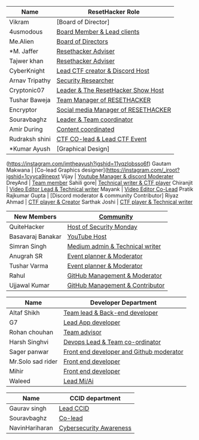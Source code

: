 Name | ResetHacker Role
-- | --
Vikram | [Board of Director]
4usmodous | [Board Member & Lead clients](https://instagram.com/aki_4smodeus?igshid=ljsbk8v5bfwy)
Me.Alien | [Board of Directors](https://instagram.com/all_illusions__?igshid=1oclwhm4jmbgi)
*M. Jaffer | [Resethacker Adviser](https://instagram.com/moh4mm3d_j4ff3r?igshid=l17pbrnd854q)
Tajwer khan | [Resethacker Adviser](https://instagram.com/tajwar_khan_?igshid=mxxr8b95owdc)
CyberKnight | [Lead CTF creator & Discord Host](https://instagram.com/cyberknight00?igshid=xuceryx1s7y)
Arnav Tripathy | [Security Researcher](https://instagram.com/arnavtripathy98?igshid=qbuppe2klpfe)
Cryptonic07 | [Leader & The ResetHacker Show Host](https://instagram.com/cryptonic007?igshid=1ff7bpzyxyo25)
Tushar Baweja | [Team Manager of RESETHACKER](https://instagram.com/thetusharbaweja?igshid=h2uuc0a3ju4q)
Encryptor | [Social media  Manager of RESETHACKER](https://instagram.com/_.encryptor._?igshid=2bw4lipcnz1m)
Souravbaghz | [Leader & Team coordinator](https://instagram.com/souravbaghz?igshid=11ev1197z9qtt)
Amir During | [Content coordinated](https://instagram.com/1.1.1.1_____?igshid=1mx7aqr29mio6)
Rudraksh shini | [CTF CO-lead & Lead CTF Event](https://instagram.com/thehackerscrew_?igshid=ctvvrg69gi0b)
*Kumar Ayush | [Graphical Design]
(https://instagram.com/imtheayush?igshid=11yqzlobsso6f)
Gautam Makwana | [Co-lead Graphics designer](https://instagram.com/_iroot?igshid=1cyyca9inepxt
Vijay | [Youtube Manager & discord Moderater ](https://instagram.com/_.v_j._?igshid=vrvvi9b9uo7c)
DreyAnd | [Team member](https://instagram.com/dreycoding?igshid=ra07a6cb6w8y)
Sahili gore| [Technical writer  & CTF player](https://instagram.com/xotic_hacker?igshid=1e19h8sa06c5j) 
Chiranjit | [Video Editor Lead & Technical writer](https://instagram.com/cyberchiranjit?igshid=1mj784pc55lv2)
Mayank | [Video Editor Co-Lead](https://instagram.com/mtrsacademy1?igshid=1fzbwfj5szh9t)
Pratik Rajkumar Gupta | [Discord moderator & community Contributor]
Riyaz Ahmad | [CTF player & Creator]()
Sarthak Joshi | [CTF player & Technical writer]()


New Members | [Community]()
-- | --
QuiteHacker | [Host of Security Monday]()
Basavaraj Banakar | [YouTube Host]()
Simran Singh | [Medium admin & Technical writer]()
Anugrah SR | [Event planner & Moderator]() 
Tushar Varma | [Event planner & Moderator]()
Rahul | [GitHub Management & Moderator]()
Ujjawal Kumar | [GitHub Management & Contributor]()


Name | Developer Department 
-- | --
Altaf Shikh | [Team lead & Back-end developer](https://instagram.com/ialtafshaikh?igshid=1x3yi6o25uf1v)
G7 | [Lead App developer](https://instagram.com/g7__pro?igshid=qq5z20uh88ft)
Rohan chouhan | [Team advisor](https://instagram.com/coders.arena?igshid=1luqw330aiwrr)
Harsh Singhvi | [Devops Lead & Team co-ordinator](https://instagram.com/insomniac_coder?igshid=5w1s7jlwc5bi)
Sager panwar | [Front end developer and Github moderator](https://instagram.com/sagarpanwar5249?igshid=8lpyy1lufdn8)
Mr.Solo sad rider | [Front end developer](https://instagram.com/mr.solo_sad_rider?igshid=17msl7m9b8dh9)
Mihir | [Front end developer]()
Waleed | [Lead Mi/Ai ](https://instagram.com/pistalavista?igshid=ghh094dihv5k)


Name  | CCID department 
-- | --
Gaurav singh | [Lead CCID](https://instagram.com/_i_am_root_?igshid=1jpna3lvkhnb6)
Souravbaghz | [Co-lead](https://instagram.com/itninja.official?igshid=1weibdzj3jzav)
NavinHariharan | [Cybersecurity Awareness](https://instagram.com/itninja.official?igshid=1paawj040ns0s)
